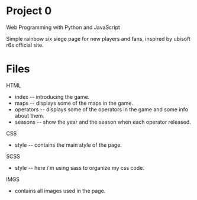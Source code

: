 # Project 0

Web Programming with Python and JavaScript

Simple rainbow six siege page for new players and fans, inspired by ubisoft r6s official site.

# Files

HTML
  - index -- introducing the game.
  - maps -- displays some of the maps in the game.
  - operators -- displays some of the operators in the game and some info about them.
  - seasons -- show the year and the season when each operator released.
  
CSS
  - style -- contains the main style of the page.
  
SCSS
  - style -- here i'm using sass to organize my css code.
  
IMGS
  - contains all images used in the page.
